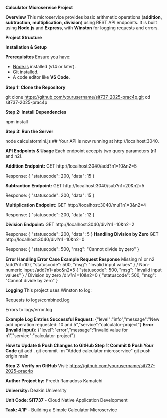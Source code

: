 **Calculator Microservice Project**

**Overview**
This microservice provides basic arithmetic operations (**addition, subtraction, multiplication, division**) using REST API endpoints. It is built using **Node.js** and **Express**, with **Winston** for logging requests and errors.

**Project Structure**

**Installation & Setup**

**Prerequisites**
Ensure you have:
- [Node.js](https://nodejs.org/en/download/) installed (v14 or later).
- [Git](https://git-scm.com/) installed.
- A code editor like **VS Code**.

**Step 1: Clone the Repository**

git clone https://github.com/yourusername/sit737-2025-prac4p.git
cd sit737-2025-prac4p

**Step 2: Install Dependencies**

npm install

**Step 3: Run the Server**

node calculatormini.js ## Your API is now running at http://localhost:3040.

**API Endpoints & Usage**
Each endpoint accepts two query parameters (n1 and n2).

**Addition Endpoint:**
GET http://localhost:3040/add?n1=10&n2=5

Response: { "statuscode": 200, "data": 15 }

**Subtraction Endpoint:**
GET http://localhost:3040/sub?n1=20&n2=5

Response: { "statuscode": 200, "data": 15 }

**Multiplication Endpoint:**
GET http://localhost:3040/mul?n1=3&n2=4

Response: { "statuscode": 200, "data": 12 }

**Division Endpoint:**
GET http://localhost:3040/div?n1=10&n2=2

Response: { "statuscode": 200, "data": 5 }
**Handling Division by Zero**
GET http://localhost:3040/div?n1=10&n2=0

Response: { "statuscode": 500, "msg": "Cannot divide by zero" }

**Error Handling
Error Case	Example Request	Response**
Missing n1 or n2	/add?n1=10	{ "statuscode": 500, "msg": "Invalid input values" } /
Non-numeric input	/add?n1=abc&n2=5	{ "statuscode": 500, "msg": "Invalid input values" } /
Division by zero	/div?n1=10&n2=0	{ "statuscode": 500, "msg": "Cannot divide by zero" }

**Logging**
This project uses Winston to log:

Requests to logs/combined.log

Errors to logs/error.log

**Example Log Entries
Successful Request:**
{"level":"info","message":"New add operation requested: 10 and 5","service":"calculator-project"}
**Error (Invalid Input):**
{"level":"error","message":"Invalid value for n1","service":"calculator-project"}

**How to Update & Push Changes to GitHub
Step 1: Commit & Push Your Code**
git add .
git commit -m "Added calculator microservice"
git push origin main

**Step 2: Verify on GitHub**
Visit: https://github.com/yourusername/sit737-2025-prac4p

**Author**
**Project by:** Preeth Ramadoss Kamatchi

**University:** Deakin University

**Unit Code: SIT737** - Cloud Native Application Development

**Task: 4.1P** - Building a Simple Calculator Microservice



